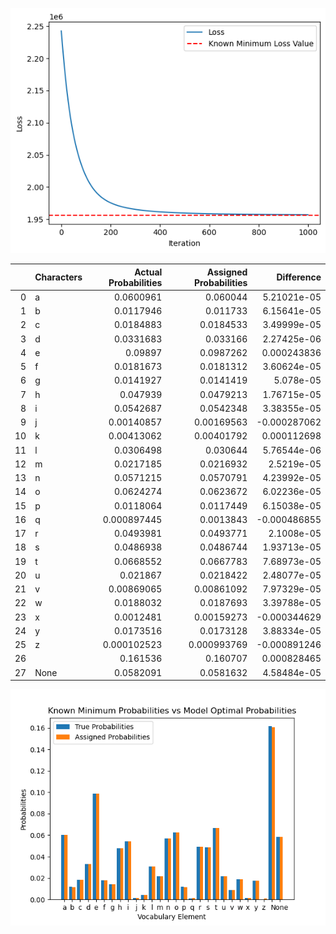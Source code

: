 ![Graph 1](Iterative_Losses.png)


|    | Characters   |   Actual Probabilities |   Assigned Probabilities |   Difference |
|---:|:-------------|-----------------------:|-------------------------:|-------------:|
|  0 | a            |            0.0600961   |              0.060044    |  5.21021e-05 |
|  1 | b            |            0.0117946   |              0.011733    |  6.15641e-05 |
|  2 | c            |            0.0184883   |              0.0184533   |  3.49999e-05 |
|  3 | d            |            0.0331683   |              0.033166    |  2.27425e-06 |
|  4 | e            |            0.09897     |              0.0987262   |  0.000243836 |
|  5 | f            |            0.0181673   |              0.0181312   |  3.60624e-05 |
|  6 | g            |            0.0141927   |              0.0141419   |  5.078e-05   |
|  7 | h            |            0.047939    |              0.0479213   |  1.76715e-05 |
|  8 | i            |            0.0542687   |              0.0542348   |  3.38355e-05 |
|  9 | j            |            0.00140857  |              0.00169563  | -0.000287062 |
| 10 | k            |            0.00413062  |              0.00401792  |  0.000112698 |
| 11 | l            |            0.0306498   |              0.030644    |  5.76544e-06 |
| 12 | m            |            0.0217185   |              0.0216932   |  2.5219e-05  |
| 13 | n            |            0.0571215   |              0.0570791   |  4.23992e-05 |
| 14 | o            |            0.0624274   |              0.0623672   |  6.02236e-05 |
| 15 | p            |            0.0118064   |              0.0117449   |  6.15038e-05 |
| 16 | q            |            0.000897445 |              0.0013843   | -0.000486855 |
| 17 | r            |            0.0493981   |              0.0493771   |  2.1008e-05  |
| 18 | s            |            0.0486938   |              0.0486744   |  1.93713e-05 |
| 19 | t            |            0.0668552   |              0.0667783   |  7.68973e-05 |
| 20 | u            |            0.021867    |              0.0218422   |  2.48077e-05 |
| 21 | v            |            0.00869065  |              0.00861092  |  7.97329e-05 |
| 22 | w            |            0.0188032   |              0.0187693   |  3.39788e-05 |
| 23 | x            |            0.0012481   |              0.00159273  | -0.000344629 |
| 24 | y            |            0.0173516   |              0.0173128   |  3.88334e-05 |
| 25 | z            |            0.000102523 |              0.000993769 | -0.000891246 |
| 26 |              |            0.161536    |              0.160707    |  0.000828465 |
| 27 | None         |            0.0582091   |              0.0581632   |  4.58484e-05 |


![Graph 2](Prob_Comp.png)